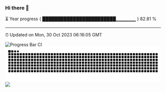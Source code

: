 ### Hi there 👋

⏳ Year progress { ████████████████████████▁▁▁▁▁▁ } 82.81 %

---

⏰ Updated on Mon, 30 Oct 2023 06:16:05 GMT

![Progress Bar CI](https://github.com/liununu/liununu/workflows/Progress%20Bar%20CI/badge.svg)![](https://raw.githubusercontent.com/L1cardo/L1cardo/main/assets/github-contribution-grid-snake.svg)![](https://raw.githubusercontent.com/seesaws/seesaws/main/assets/github-contribution-grid-snake.svg)
